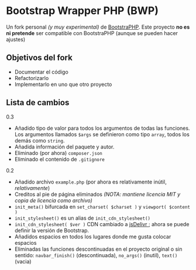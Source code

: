 # Bootstrap Wrapper PHP (BWP)
Un fork personal _(y muy experimental)_ de [BootstraPHP](https://github.com/tuxnull/BootstraPHP). Este proyecto **no es ni pretende** ser compatible con BootstraPHP (aunque se pueden hacer ajustes)

## Objetivos del fork
- Documentar el código
- Refactorizarlo
- Implementarlo en uno que otro proyecto

## Lista de cambios
0.3
- Añadido tipo de valor para todos los argumentos de todas las funciones. Los argumentos llamados ```$args``` se definieron como tipo ```array```, todos los demás como ```string```.
- Añadida información del paquete y autor.
- Eliminado (por ahora) ```composer.json```
- Eliminado el contenido de ```.gitignore```

0.2
- Añadido archivo ```example.php``` (por ahora es relativamente inútil, _relativamente_)
- Creditos al pie de página eliminados _(NOTA: mantiene licencia MIT y copia de licencia como archivo)_
- ```init_meta()``` bifurcada en ```set_charset( $charset )``` y ```viewport( $content )```
- ```init_stylesheet()``` es un alias de ```init_cdn_stylesheet()```
- ```init_cdn_stylesheet( $ver )``` CDN cambiado a [jsDelivr ](https://www.jsdelivr.com/); ahora se puede definir la versión de Bootstrap.
- Añadidos espacios en todos los lugares donde me gusta colocar espacios
- Eliminadas las funciones descontinuadas en el proyecto original o sin sentido: ```navbar_finish()``` (descontinuada), ```no_args()``` (inutil), ```text()``` (vacia)